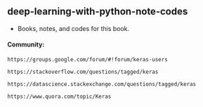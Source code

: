 ## deep-learning-with-python-note-codes

- Books, notes, and codes for this book.

#### Community:
```
https://groups.google.com/forum/#!forum/keras-users

https://stackoverflow.com/questions/tagged/keras

https://datascience.stackexchange.com/questions/tagged/keras

https://www.quora.com/topic/Keras
```
